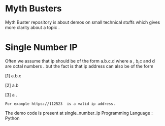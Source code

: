 # Myth Busters
Myth Buster repository is about demos on small technical stuffs which gives more clarity about a topic .

#  Single Number IP
Often we assume that ip should be of the form a.b.c.d  where a , b,c and d are octal numbers . 
but the fact is that ip address can also be of the form 

[1]  a.b.c 

[2]  a.b 

[3] a .
    
    For example https://112523  is a valid ip address.
The demo code is present at single_number_ip
Programming Language : Python 


